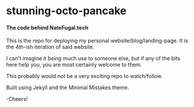 # stunning-octo-pancake


#### The code behind NateFugal.tech

This is the repo for deploying my personal website/blog/landing-page. It is the 4th-ish iteration of said website.

I can't imagine it being much use to someone else, but if any of the bits here help you, you are most certainly welcome to them.

This probably would _not_ be a very exciting repo to watch/follow.

Built using Jekyll and the Minimal Mistakes theme.

-Cheers!
